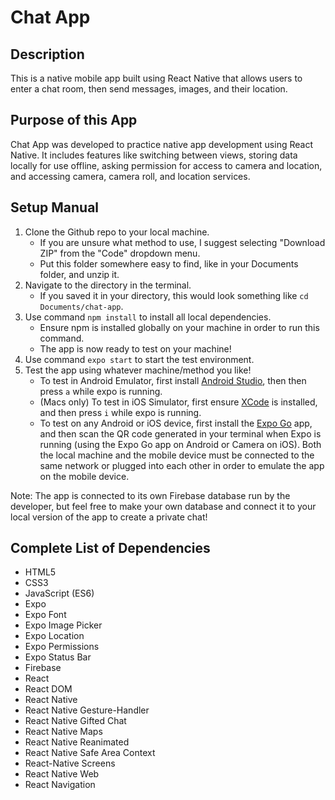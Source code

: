 # Chat App

## Description

This is a native mobile app built using React Native that allows users to enter a chat room, then send messages, images, and their location.

## Purpose of this App

Chat App was developed to practice native app development using React Native. It includes features like switching between views, storing data locally for use offline, asking permission for access to camera and location, and accessing camera, camera roll, and location services.

## Setup Manual

1. Clone the Github repo to your local machine.
    - If you are unsure what method to use, I suggest selecting "Download ZIP" from the "Code" dropdown menu.
    - Put this folder somewhere easy to find, like in your Documents folder, and unzip it.
2. Navigate to the directory in the terminal.
    - If you saved it in your directory, this would look something like `cd Documents/chat-app`.
3. Use command `npm install` to install all local dependencies.
    - Ensure npm is installed globally on your machine in order to run this command.
    - The app is now ready to test on your machine!
4. Use command `expo start` to start the test environment.
5. Test the app using whatever machine/method you like!
    - To test in Android Emulator, first install [Android Studio](https://developer.android.com/studio), then then press `a` while expo is running.
    - (Macs only) To test in iOS Simulator, first ensure [XCode](https://apps.apple.com/us/app/xcode/id497799835?mt=12) is installed, and then press `i` while expo is running.
    - To test on any Android or iOS device, first install the [Expo Go](https://expo.dev/client) app, and then scan the QR code generated in your terminal when Expo is running (using the Expo Go app on Android or Camera on iOS). Both the local machine and the mobile device must be connected to the same network or plugged into each other in order to emulate the app on the mobile device.

Note: The app is connected to its own Firebase database run by the developer, but feel free to make your own database and connect it to your local version of the app to create a private chat!

## Complete List of Dependencies

- HTML5
- CSS3
- JavaScript (ES6)
- Expo
- Expo Font
- Expo Image Picker
- Expo Location
- Expo Permissions
- Expo Status Bar
- Firebase
- React
- React DOM
- React Native
- React Native Gesture-Handler
- React Native Gifted Chat
- React Native Maps
- React Native Reanimated
- React Native Safe Area Context
- React-Native Screens
- React Native Web
- React Navigation